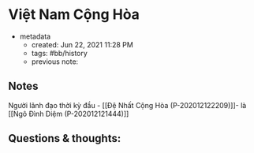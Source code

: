 # Việt Nam Cộng Hòa

- metadata
	- created: Jun 22, 2021 11:28 PM
	- tags: #bb/history
	- previous note:

## Notes
Người lãnh đạo thời kỳ đầu - [[Đệ Nhất Cộng Hòa (P-202012122209)]]-  là [[Ngô Đình Diệm (P-202012121444)]]

## Questions & thoughts:

